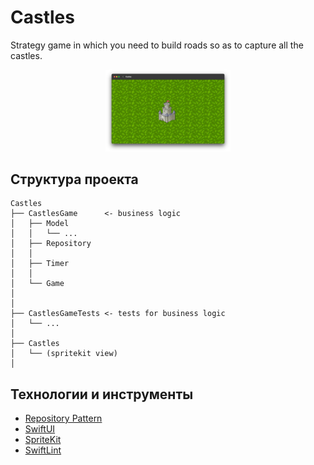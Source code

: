 # Castles

Strategy game in which you need to build roads so as to capture all the castles.

<div style="display: flex; flex-direction: row; flex-wrap: wrap; justify-content: center; column-gap: 24px; row-gap: 20px;">
  <span><img src="img/1.jpg" style="width:200px;"></span>

</div>

## Структура проекта

```
Castles
├── CastlesGame      <- business logic
│   ├── Model
│   │   └── ...
│   ├── Repository 
│   │
│   ├── Timer 
│   │
│   └── Game 
│
│
├── CastlesGameTests <- tests for business logic
│   └── ...
│
├── Castles
│   └── (spritekit view)
│
```

## Технологии и инструменты

- [Repository Pattern]()
- [SwiftUI](https://developer.apple.com/xcode/swiftui/)
- [SpriteKit](https://developer.apple.com/spritekit/)
- [SwiftLint](https://github.com/realm/SwiftLint)
